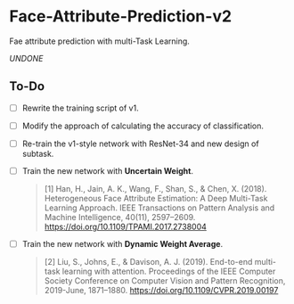 # Face-Attribute-Prediction-v2  
Fae attribute prediction with multi-Task Learning.  

*UNDONE*

## To-Do  

- [ ] Rewrite the training script of v1. 
- [ ] Modify the approach of calculating the accuracy of classification.  
- [ ] Re-train the v1-style network with ResNet-34 and new design of subtask.  
- [ ] Train the new network with **Uncertain Weight**.  
    > [1] Han, H., Jain, A. K., Wang, F., Shan, S., & Chen, X. (2018). Heterogeneous Face Attribute Estimation: A Deep Multi-Task Learning Approach. IEEE Transactions on Pattern Analysis and Machine Intelligence, 40(11), 2597–2609. https://doi.org/10.1109/TPAMI.2017.2738004  
  
- [ ] Train the new network with **Dynamic Weight Average**.
    > [2] Liu, S., Johns, E., & Davison, A. J. (2019). End-to-end multi-task learning with attention. Proceedings of the IEEE Computer Society Conference on Computer Vision and Pattern Recognition, 2019-June, 1871–1880. https://doi.org/10.1109/CVPR.2019.00197 
